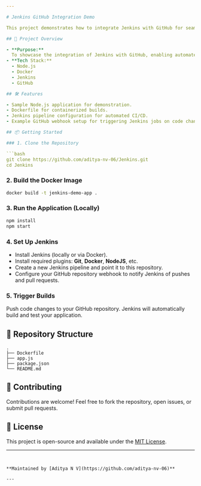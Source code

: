 ```yaml
---

# Jenkins GitHub Integration Demo

This project demonstrates how to integrate Jenkins with GitHub for seamless Continuous Integration and Continuous Deployment (CI/CD) workflows. It provides a simple Node.js application and a ready-to-use Dockerfile to help you quickly set up a Jenkins pipeline that automatically builds and tests your code whenever changes are pushed to your GitHub repository.

## 🚀 Project Overview

- **Purpose:**  
  To showcase the integration of Jenkins with GitHub, enabling automated builds and tests for a Node.js application using Docker.
- **Tech Stack:**  
  - Node.js  
  - Docker  
  - Jenkins  
  - GitHub

## 🛠️ Features

- Sample Node.js application for demonstration.
- Dockerfile for containerized builds.
- Jenkins pipeline configuration for automated CI/CD.
- Example GitHub webhook setup for triggering Jenkins jobs on code changes.

## 📦 Getting Started

### 1. Clone the Repository

```bash
git clone https://github.com/aditya-nv-06/Jenkins.git
cd Jenkins
```

### 2. Build the Docker Image

```bash
docker build -t jenkins-demo-app .
```

### 3. Run the Application (Locally)

```bash
npm install
npm start
```

### 4. Set Up Jenkins

- Install Jenkins (locally or via Docker).
- Install required plugins: **Git**, **Docker**, **NodeJS**, etc.
- Create a new Jenkins pipeline and point it to this repository.
- Configure your GitHub repository webhook to notify Jenkins of pushes and pull requests.

### 5. Trigger Builds

Push code changes to your GitHub repository. Jenkins will automatically build and test your application.

## 📂 Repository Structure

```
.
├── Dockerfile
├── app.js
├── package.json
└── README.md
```

## 🤝 Contributing

Contributions are welcome! Feel free to fork the repository, open issues, or submit pull requests.

## 📄 License

This project is open-source and available under the [MIT License](LICENSE).

---
```


**Maintained by [Aditya N V](https://github.com/aditya-nv-06)**

---
